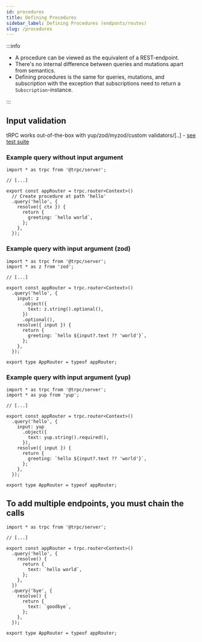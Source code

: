 ```yaml
---
id: procedures
title: Defining Procedures
sidebar_label: Defining Procedures (endponts/routes)
slug: /procedures
---
```


:::info

- A procedure can be viewed as the equivalent of a REST-endpoint.
- There's no internal difference between queries and mutations apart from semantics.
- Defining procedures is the same for queries, mutations, and subscription with the exception that subscriptions need to return a `Subscription`-instance.

:::


## Input validation

tRPC works out-of-the-box with yup/zod/myzod/custom validators/[..] - [see test suite](https://github.com/trpc/trpc/packages/server/test/validators.test.ts)


### Example query without input argument

```tsx
import * as trpc from '@trpc/server';

// [...]

export const appRouter = trpc.router<Context>()
  // Create procedure at path 'hello'
  .query('hello', {
    resolve({ ctx }) {
      return {
        greeting: `hello world`,
      };
    },
  });
```

### Example query with input argument (zod)

```tsx
import * as trpc from '@trpc/server';
import * as z from 'zod';

// [...]

export const appRouter = trpc.router<Context>()
  .query('hello', {
    input: z
      .object({
        text: z.string().optional(),
      })
      .optional(),
    resolve({ input }) {
      return {
        greeting: `hello ${input?.text ?? 'world'}`,
      };
    },
  });

export type AppRouter = typeof appRouter;
```


### Example query with input argument (yup)

```tsx
import * as trpc from '@trpc/server';
import * as yup from 'yup';

// [...]

export const appRouter = trpc.router<Context>()
  .query('hello', {
    input: yup
      .object({
        text: yup.string().required(),
      }),
    resolve({ input }) {
      return {
        greeting: `hello ${input?.text ?? 'world'}`,
      };
    },
  });

export type AppRouter = typeof appRouter;
```

## To add multiple endpoints, you must chain the calls

```tsx
import * as trpc from '@trpc/server';

// [...]

export const appRouter = trpc.router<Context>()
  .query('hello', {
    resolve() {
      return {
        text: `hello world`,
      };
    },
  })
  .query('bye', {
    resolve() {
      return {
        text: `goodbye`,
      };
    },
  });

export type AppRouter = typeof appRouter;
```

